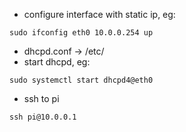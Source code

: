 * configure interface with static ip, eg:

```sudo ifconfig eth0 10.0.0.254 up```

* dhcpd.conf -> /etc/
* start dhcpd, eg:

```sudo systemctl start dhcpd4@eth0```

* ssh to pi

```ssh pi@10.0.0.1```